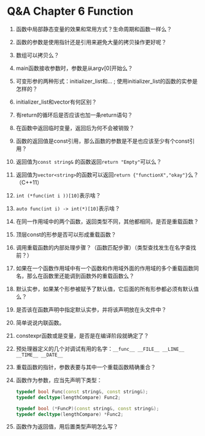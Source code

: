 # Q&A Chapter 6 Function

1. 函数中局部静态变量的效果和常用方式？生命周期和函数一样么？

2. 函数的参数是使用指针还是引用来避免大量的拷贝操作更好呢？

3. 数组可以拷贝么？

4. main函数接收参数时，参数是从argv[0]开始么？

5. 可变形参的两种形式：initializer_list和... ; 使用initializer_list的函数的实参是怎样的？

6. initializer_list和vector有何区别？

7. 有return的循环后是否应该也加一条return语句？

8. 在函数中返回临时变量，返回后为何不会被销毁？

9. 函数的返回值是const引用，那么函数的参数是不是也应该至少有个const引用？

10. 返回值为`const string&` 的函数返回`return "Empty"`可以么？

11. 返回值为`vector<string>`的函数可以返回`return {"functionX","okay"}`么？（C++11）

12. `int (*func(int i ))[10]`表示啥？

13. `auto func(int i) -> int(*)[10]`表示啥？

14. 在同一作用域中的两个函数，返回类型不同，其他都相同，是否是重载函数？

15. 顶层const的形参是否可以形成重载函数？

16. 调用重载函数的内部处理步骤？（函数匹配步骤）（类型查找发生在名字查找前？）

17. 如果在一个函数作用域中有一个函数和作用域外面的作用域的多个重载函数同名，那么在函数里还能调到函数外的重载函数么？

18. 默认实参，如果某个形参被赋予了默认值，它后面的所有形参都必须有默认值么？

19. 是否该在函数声明中指定默认实参，并将该声明放在头文件中？

20. 简单说说内联函数。

21. constexpr函数或是变量，是否是在编译阶段就确定了？

22. 预处理器定义的几个对调试有用的名字：`__func__ __FILE__ __LINE__ __TIME__ __DATE__`

23. 重载函数的指针，参数表要与其中一个重载函数精确重合？

24. 函数作为参数，应当先声明下类型：

    ```c++
    typedef bool Func(const string&, const string&);
    typedef decltype(lengthCompare) Func2;
    
    typedef bool (*FuncP)(const string&, const string&);
    typedef decltype(lengthCompare) *Func2;
    ```

25. 函数作为返回值，用后置类型声明怎么写？